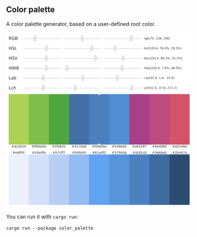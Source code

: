 ## Color palette

A color palette generator, based on a user-defined root color.

<div align="center">
  <img src="screenshot.png">
</div>

You can run it with `cargo run`:

```
cargo run --package color_palette
```
